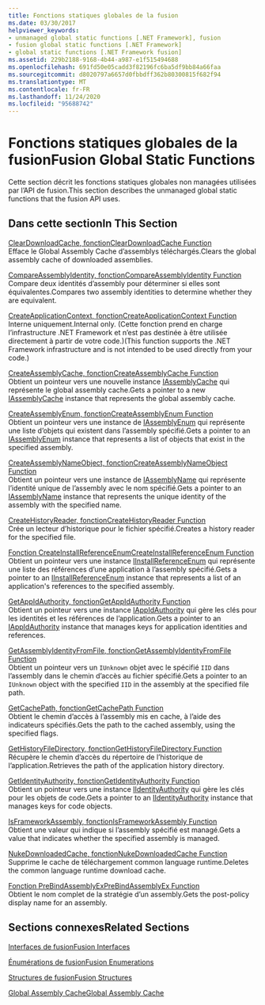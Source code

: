 ```yaml
---
title: Fonctions statiques globales de la fusion
ms.date: 03/30/2017
helpviewer_keywords:
- unmanaged global static functions [.NET Framework], fusion
- fusion global static functions [.NET Framework]
- global static functions [.NET Framework fusion]
ms.assetid: 229b2188-9168-4b44-a987-e1f515494688
ms.openlocfilehash: 691fd50e05cadd3f82196fc6ba5df9bb84a66faa
ms.sourcegitcommit: d8020797a6657d0fbbdff362b80300815f682f94
ms.translationtype: MT
ms.contentlocale: fr-FR
ms.lasthandoff: 11/24/2020
ms.locfileid: "95688742"
---
```

# <a name="fusion-global-static-functions"></a><span data-ttu-id="07ad0-102">Fonctions statiques globales de la fusion</span><span class="sxs-lookup"><span data-stu-id="07ad0-102">Fusion Global Static Functions</span></span>

<span data-ttu-id="07ad0-103">Cette section décrit les fonctions statiques globales non managées utilisées par l’API de fusion.</span><span class="sxs-lookup"><span data-stu-id="07ad0-103">This section describes the unmanaged global static functions that the fusion API uses.</span></span>  
  
## <a name="in-this-section"></a><span data-ttu-id="07ad0-104">Dans cette section</span><span class="sxs-lookup"><span data-stu-id="07ad0-104">In This Section</span></span>  

 [<span data-ttu-id="07ad0-105">ClearDownloadCache, fonction</span><span class="sxs-lookup"><span data-stu-id="07ad0-105">ClearDownloadCache Function</span></span>](cleardownloadcache-function.md)  
 <span data-ttu-id="07ad0-106">Efface le Global Assembly Cache d’assemblys téléchargés.</span><span class="sxs-lookup"><span data-stu-id="07ad0-106">Clears the global assembly cache of downloaded assemblies.</span></span>  
  
 [<span data-ttu-id="07ad0-107">CompareAssemblyIdentity, fonction</span><span class="sxs-lookup"><span data-stu-id="07ad0-107">CompareAssemblyIdentity Function</span></span>](compareassemblyidentity-function.md)  
 <span data-ttu-id="07ad0-108">Compare deux identités d’assembly pour déterminer si elles sont équivalentes.</span><span class="sxs-lookup"><span data-stu-id="07ad0-108">Compares two assembly identities to determine whether they are equivalent.</span></span>  
  
 [<span data-ttu-id="07ad0-109">CreateApplicationContext, fonction</span><span class="sxs-lookup"><span data-stu-id="07ad0-109">CreateApplicationContext Function</span></span>](createapplicationcontext-function.md)  
 <span data-ttu-id="07ad0-110">Interne uniquement.</span><span class="sxs-lookup"><span data-stu-id="07ad0-110">Internal only.</span></span> <span data-ttu-id="07ad0-111">(Cette fonction prend en charge l’infrastructure .NET Framework et n’est pas destinée à être utilisée directement à partir de votre code.)</span><span class="sxs-lookup"><span data-stu-id="07ad0-111">(This function supports the .NET Framework infrastructure and is not intended to be used directly from your code.)</span></span>  
  
 [<span data-ttu-id="07ad0-112">CreateAssemblyCache, fonction</span><span class="sxs-lookup"><span data-stu-id="07ad0-112">CreateAssemblyCache Function</span></span>](createassemblycache-function.md)  
 <span data-ttu-id="07ad0-113">Obtient un pointeur vers une nouvelle instance [IAssemblyCache](iassemblycache-interface.md) qui représente le global assembly cache.</span><span class="sxs-lookup"><span data-stu-id="07ad0-113">Gets a pointer to a new [IAssemblyCache](iassemblycache-interface.md) instance that represents the global assembly cache.</span></span>  
  
 [<span data-ttu-id="07ad0-114">CreateAssemblyEnum, fonction</span><span class="sxs-lookup"><span data-stu-id="07ad0-114">CreateAssemblyEnum Function</span></span>](createassemblyenum-function.md)  
 <span data-ttu-id="07ad0-115">Obtient un pointeur vers une instance de [IAssemblyEnum](iassemblyenum-interface.md) qui représente une liste d’objets qui existent dans l’assembly spécifié.</span><span class="sxs-lookup"><span data-stu-id="07ad0-115">Gets a pointer to an [IAssemblyEnum](iassemblyenum-interface.md) instance that represents a list of objects that exist in the specified assembly.</span></span>  
  
 [<span data-ttu-id="07ad0-116">CreateAssemblyNameObject, fonction</span><span class="sxs-lookup"><span data-stu-id="07ad0-116">CreateAssemblyNameObject Function</span></span>](createassemblynameobject-function.md)  
 <span data-ttu-id="07ad0-117">Obtient un pointeur vers une instance de [IAssemblyName](iassemblyname-interface.md) qui représente l’identité unique de l’assembly avec le nom spécifié.</span><span class="sxs-lookup"><span data-stu-id="07ad0-117">Gets a pointer to an [IAssemblyName](iassemblyname-interface.md) instance that represents the unique identity of the assembly with the specified name.</span></span>  
  
 [<span data-ttu-id="07ad0-118">CreateHistoryReader, fonction</span><span class="sxs-lookup"><span data-stu-id="07ad0-118">CreateHistoryReader Function</span></span>](createhistoryreader-function.md)  
 <span data-ttu-id="07ad0-119">Crée un lecteur d’historique pour le fichier spécifié.</span><span class="sxs-lookup"><span data-stu-id="07ad0-119">Creates a history reader for the specified file.</span></span>  
  
 [<span data-ttu-id="07ad0-120">Fonction CreateInstallReferenceEnum</span><span class="sxs-lookup"><span data-stu-id="07ad0-120">CreateInstallReferenceEnum Function</span></span>](createinstallreferenceenum-function.md)  
 <span data-ttu-id="07ad0-121">Obtient un pointeur vers une instance [IInstallReferenceEnum](iinstallreferenceenum-interface.md) qui représente une liste des références d’une application à l’assembly spécifié.</span><span class="sxs-lookup"><span data-stu-id="07ad0-121">Gets a pointer to an [IInstallReferenceEnum](iinstallreferenceenum-interface.md) instance that represents a list of an application's references to the specified assembly.</span></span>  
  
 [<span data-ttu-id="07ad0-122">GetAppIdAuthority, fonction</span><span class="sxs-lookup"><span data-stu-id="07ad0-122">GetAppIdAuthority Function</span></span>](getappidauthority-function.md)  
 <span data-ttu-id="07ad0-123">Obtient un pointeur vers une instance [IAppIdAuthority](iappidauthority-interface.md) qui gère les clés pour les identités et les références de l’application.</span><span class="sxs-lookup"><span data-stu-id="07ad0-123">Gets a pointer to an [IAppIdAuthority](iappidauthority-interface.md) instance that manages keys for application identities and references.</span></span>  
  
 [<span data-ttu-id="07ad0-124">GetAssemblyIdentityFromFile, fonction</span><span class="sxs-lookup"><span data-stu-id="07ad0-124">GetAssemblyIdentityFromFile Function</span></span>](getassemblyidentityfromfile-function.md)  
 <span data-ttu-id="07ad0-125">Obtient un pointeur vers un `IUnknown` objet avec le spécifié `IID` dans l’assembly dans le chemin d’accès au fichier spécifié.</span><span class="sxs-lookup"><span data-stu-id="07ad0-125">Gets a pointer to an `IUnknown` object with the specified `IID` in the assembly at the specified file path.</span></span>  
  
 [<span data-ttu-id="07ad0-126">GetCachePath, fonction</span><span class="sxs-lookup"><span data-stu-id="07ad0-126">GetCachePath Function</span></span>](getcachepath-function.md)  
 <span data-ttu-id="07ad0-127">Obtient le chemin d’accès à l’assembly mis en cache, à l’aide des indicateurs spécifiés.</span><span class="sxs-lookup"><span data-stu-id="07ad0-127">Gets the path to the cached assembly, using the specified flags.</span></span>  
  
 [<span data-ttu-id="07ad0-128">GetHistoryFileDirectory, fonction</span><span class="sxs-lookup"><span data-stu-id="07ad0-128">GetHistoryFileDirectory Function</span></span>](gethistoryfiledirectory-function.md)  
 <span data-ttu-id="07ad0-129">Récupère le chemin d’accès du répertoire de l’historique de l’application.</span><span class="sxs-lookup"><span data-stu-id="07ad0-129">Retrieves the path of the application history directory.</span></span>  
  
 [<span data-ttu-id="07ad0-130">GetIdentityAuthority, fonction</span><span class="sxs-lookup"><span data-stu-id="07ad0-130">GetIdentityAuthority Function</span></span>](getidentityauthority-function.md)  
 <span data-ttu-id="07ad0-131">Obtient un pointeur vers une instance [IIdentityAuthority](iidentityauthority-interface.md) qui gère les clés pour les objets de code.</span><span class="sxs-lookup"><span data-stu-id="07ad0-131">Gets a pointer to an [IIdentityAuthority](iidentityauthority-interface.md) instance that manages keys for code objects.</span></span>  
  
 [<span data-ttu-id="07ad0-132">IsFrameworkAssembly, fonction</span><span class="sxs-lookup"><span data-stu-id="07ad0-132">IsFrameworkAssembly Function</span></span>](isframeworkassembly-function.md)  
 <span data-ttu-id="07ad0-133">Obtient une valeur qui indique si l’assembly spécifié est managé.</span><span class="sxs-lookup"><span data-stu-id="07ad0-133">Gets a value that indicates whether the specified assembly is managed.</span></span>  
  
 [<span data-ttu-id="07ad0-134">NukeDownloadedCache, fonction</span><span class="sxs-lookup"><span data-stu-id="07ad0-134">NukeDownloadedCache Function</span></span>](nukedownloadedcache-function.md)  
 <span data-ttu-id="07ad0-135">Supprime le cache de téléchargement common language runtime.</span><span class="sxs-lookup"><span data-stu-id="07ad0-135">Deletes the common language runtime download cache.</span></span>  
  
 [<span data-ttu-id="07ad0-136">Fonction PreBindAssemblyEx</span><span class="sxs-lookup"><span data-stu-id="07ad0-136">PreBindAssemblyEx Function</span></span>](prebindassemblyex-function.md)  
 <span data-ttu-id="07ad0-137">Obtient le nom complet de la stratégie d’un assembly.</span><span class="sxs-lookup"><span data-stu-id="07ad0-137">Gets the post-policy display name for an assembly.</span></span>  
  
## <a name="related-sections"></a><span data-ttu-id="07ad0-138">Sections connexes</span><span class="sxs-lookup"><span data-stu-id="07ad0-138">Related Sections</span></span>  

 [<span data-ttu-id="07ad0-139">Interfaces de fusion</span><span class="sxs-lookup"><span data-stu-id="07ad0-139">Fusion Interfaces</span></span>](fusion-interfaces.md)  
  
 [<span data-ttu-id="07ad0-140">Énumérations de fusion</span><span class="sxs-lookup"><span data-stu-id="07ad0-140">Fusion Enumerations</span></span>](fusion-enumerations.md)  
  
 [<span data-ttu-id="07ad0-141">Structures de fusion</span><span class="sxs-lookup"><span data-stu-id="07ad0-141">Fusion Structures</span></span>](fusion-structures.md)  
  
 [<span data-ttu-id="07ad0-142">Global Assembly Cache</span><span class="sxs-lookup"><span data-stu-id="07ad0-142">Global Assembly Cache</span></span>](../../app-domains/gac.md)
